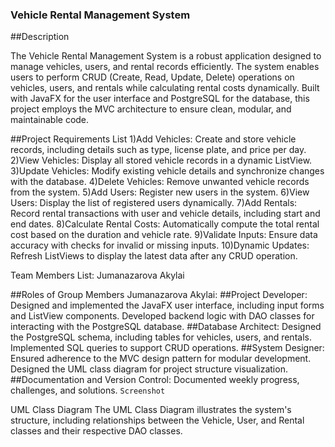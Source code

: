 ### Vehicle Rental Management System

##Description

The Vehicle Rental Management System is a robust application designed to manage
vehicles, users, and rental records efficiently.
The system enables users to perform CRUD (Create, Read, Update, Delete) 
operations on vehicles, users, and rentals while calculating rental costs dynamically.
Built with JavaFX for the user interface and PostgreSQL for the database, this project employs the MVC architecture to ensure clean, modular, and maintainable code.

##Project Requirements List
1)Add Vehicles: Create and store vehicle records, including details such as type, license plate, and price per day.
2)View Vehicles: Display all stored vehicle records in a dynamic ListView.
3)Update Vehicles: Modify existing vehicle details and synchronize changes with the database.
4)Delete Vehicles: Remove unwanted vehicle records from the system.
5)Add Users: Register new users in the system.
6)View Users: Display the list of registered users dynamically.
7)Add Rentals: Record rental transactions with user and vehicle details, including start and end dates.
8)Calculate Rental Costs: Automatically compute the total rental cost based on the duration and vehicle rate.
9)Validate Inputs: Ensure data accuracy with checks for invalid or missing inputs.
10)Dynamic Updates: Refresh ListViews to display the latest data after any CRUD operation.

Team Members List:
Jumanazarova Akylai

##Roles of Group Members
Jumanazarova Akylai:
##Project Developer:
Designed and implemented the JavaFX user interface, including input forms and ListView components.
Developed backend logic with DAO classes for interacting with the PostgreSQL database.
##Database Architect:
Designed the PostgreSQL schema, including tables for vehicles, users, and rentals.
Implemented SQL queries to support CRUD operations.
##System Designer:
Ensured adherence to the MVC design pattern for modular development.
Designed the UML class diagram for project structure visualization.
##Documentation and Version Control:
Documented weekly progress, challenges, and solutions.
```Screenshot```



UML Class Diagram
The UML Class Diagram illustrates the system's structure, including relationships between the Vehicle, User, and Rental classes and their respective DAO classes.

